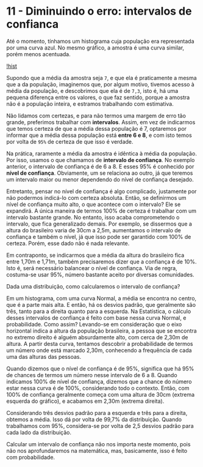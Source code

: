 # 11 - Diminuindo o erro: intervalos de confianca

Até o momento, tínhamos um histograma cuja população era representada por uma curva azul. No mesmo gráfico, a amostra é uma curva similar, porém menos acentuada.

[!hist](https://cursos.alura.com.br/course/introducao-a-estatistica-1/task/6932)

Supondo que a média da amostra seja `7`, e que ela é praticamente a mesma que a da população, imaginemos que, por algum motivo, tivemos acesso à média da população, e descobrimos que ela é de `7,3`, isto é, há uma pequena diferença entre os valores, o que faz sentido, porque a amostra não é a população inteira, e estramos trabalhando com estimativa.

Não lidamos com certezas, e para não termos uma margem de erro tão grande, preferimos trabalhar com **intervalos**. Assim, em vez de indicarmos que temos certeza de que a média dessa população é 7, optaremos por informar que a média dessa população está **entre 6 e 8**, e com isto temos por volta de `95%` de certeza de que isso é verdade.

Na prática, raramente a média da amostra é idêntica à média da população. Por isso, usamos o que chamamos de **intervalo de confiança**. No exemplo anterior, o intervalo de confiança é de 6 a 8. E esses 95% é conhecido por **nível de confiança**. Obviamente, um se relaciona ao outro, já que teremos um intervalo maior ou menor dependendo do nível de confiança desejado.

Entretanto, pensar no nível de confiança é algo complicado, justamente por não podermos indicá-lo com certeza absoluta. Então, se definirmos um nível de confiança muito alto, o que acontece com o intervalo? Ele se expandirá. A única maneira de termos 100% de certeza é trabalhar com um intervalo bastante grande. No entanto, isso acaba comprometendo o intervalo, que fica generalizado demais. Por exemplo, se dissermos que a altura do brasileiro varia de 30cm a 2,5m, aumentamos o intervalo de confiança e também o nível, já que isso pode ser garantido com 100% de certeza. Porém, esse dado não é nada relevante.

Em contraponto, se indicarmos que a média da altura do brasileiro fica entre 1,70m e 1,71m, também precisaremos dizer que a confiança é de 10%. Isto é, será necessário balancear o nível de confiança. Via de regra, costuma-se usar 95%, número bastante aceito por diversas comunidades.

Dada uma distribuição, como calcularemos o intervalo de confiança?

Em um histograma, com uma curva Normal, a média se encontra no centro, que é a parte mais alta. E então, há os desvios padrão, que geralmente são três, tanto para a direita quanto para a esquerda. Na Estatística, o cálculo desses intervalos de confiança é feito com base nessa curva Normal, e probabilidade. Como assim? Levando-se em consideração que o eixo horizontal indica a altura da população brasileira, a pessoa que se encontra no extremo direito é alguém absurdamente alto, com cerca de 2,30m de altura. A partir desta curva, tentamos descobrir a probabilidade de termos um número onde está marcado 2,30m, conhecendo a frequência de cada uma das alturas das pessoas.


Quando dizemos que o nível de confiança é de 95%, significa que há 95% de chances de termos um número nesse intervalo de 6 a 8. Quando indicamos 100% de nível de confiança, dizemos que a chance do número estar nessa curva é de 100%, considerando todo o contexto. Então, com 100% de confiança geralmente começa com uma altura de 30cm (extrema esquerda do gráfico), e acabamos em 2,30m (extrema direita).

Considerando três desvios padrão para a esquerda e três para a direita, obtemos a média. Isso dá por volta de 99,7% da distribuição. Quando trabalhamos com 95%, considera-se por volta de 2,5 desvios padrão para cada lado da distribuição.

Calcular um intervalo de confiança não nos importa neste momento, pois não nos aprofundaremos na matemática, mas, basicamente, isso é feito com probabilidade.
